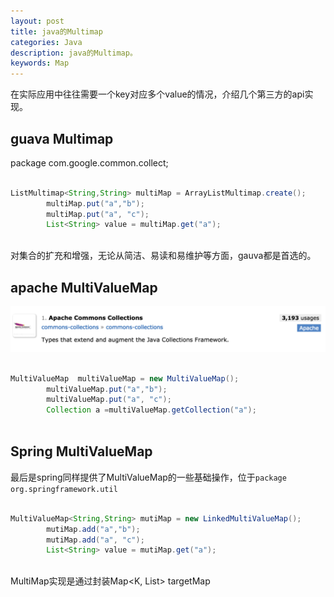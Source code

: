 ```yaml
---
layout: post
title: java的Multimap 
categories: Java
description: java的Multimap。
keywords: Map
---
```


在实际应用中往往需要一个key对应多个value的情况，介绍几个第三方的api实现。


## guava Multimap

package com.google.common.collect;

```java

ListMultimap<String,String> multiMap = ArrayListMultimap.create();
        multiMap.put("a","b");
        multiMap.put("a", "c");
        List<String> value = multiMap.get("a");
                
```
对集合的扩充和增强，无论从简洁、易读和易维护等方面，gauva都是首选的。

## apache MultiValueMap
![](/images/posts/java/Apache-collection.jpeg)
  
```java

MultiValueMap  multiValueMap = new MultiValueMap();
        multiValueMap.put("a","b");
        multiValueMap.put("a", "c");
        Collection a =multiValueMap.getCollection("a");
        
```

## Spring MultiValueMap


最后是spring同样提供了MultiValueMap的一些基础操作，位于`package org.springframework.util`


```java

MultiValueMap<String,String> mutiMap = new LinkedMultiValueMap();
        mutiMap.add("a","b");
        mutiMap.add("a", "c");
        List<String> value = mutiMap.get("a");
        
```

MultiMap实现是通过封装Map<K, List<V>> targetMap






